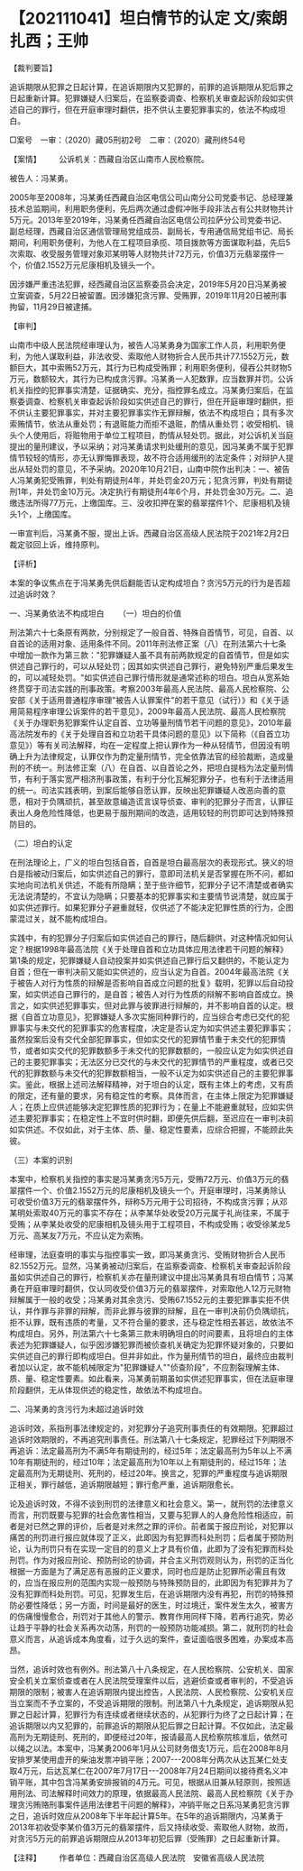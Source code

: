 # 【202111041】坦白情节的认定 文/索朗扎西；王帅

【裁判要旨】

追诉期限从犯罪之日起计算，在追诉期限内又犯罪的，前罪的追诉期限从犯后罪之日起重新计算。犯罪嫌疑人归案后，在监察委调查、检察机关审查起诉阶段如实供述自己的罪行，但在开庭审理时翻供，拒不供认主要犯罪事实的，依法不构成坦白。

□案号　一审：（2020）藏05刑初2号　二审：（2020）藏刑终54号

【案情】 　　公诉机关：西藏自治区山南市人民检察院。

被告人：冯某勇。

2005年至2008年，冯某勇任西藏自治区电信公司山南分公司党委书记、总经理兼技术总监期间，利用职务便利，先后两次通过虚假冲账手段非法占有公共财物共计5万元。2013年至2019年，冯某勇任西藏自治区电信公司拉萨分公司党委书记、副总经理，西藏自治区通信管理局党组成员、副局长，专用通信局党组书记、局长期间，利用职务便利，为他人在工程项目承揽、项目拨款等方面谋取利益，先后5次索取、收受服务管理对象邓某明等人财物共计72万元，价值3万元翡翠摆件一个，价值2.1552万元尼康相机及镜头一个。

因涉嫌严重违法犯罪，经西藏自治区监察委员会决定，2019年5月20日冯某勇被立案调查，5月22日被留置。因涉嫌犯贪污罪、受贿罪，2019年11月20日被刑事拘留，11月29日被逮捕。

【审判】

山南市中级人民法院经审理认为，被告人冯某勇身为国家工作人员，利用职务便利，为他人谋取利益，非法收受、索取他人财物折合人民币共计77.1552万元，数额巨大，其中索贿52万元，其行为已构成受贿罪；利用职务便利，侵吞公共财物5万元，数额较大，其行为已构成贪污罪。冯某勇一人犯数罪，应当数罪并罚。公诉机关指控的犯罪事实清楚，证据确实、充分，指控罪名成立。冯某勇归案后，在监察委调查、检察机关审查起诉阶段如实供述自己的罪行，但在开庭审理时翻供，拒不供认主要犯罪事实，并对主要犯罪事实作无罪辩解，依法不构成坦白；具有多次索贿情节，依法从重处罚；有退赃能力而拒不退赃，酌情从重处罚；收受相机、镜头个人使用后，将赃物用于单位工程项目，酌情从轻处罚。据此，对公诉机关当庭提出的量刑建议，予以采纳；对冯某勇请求判处缓刑的意见，因冯某勇不属于犯罪情节较轻的情形，亦无认罪悔罪表现，故不符合适用缓刑的法定条件；对辩护人提出从轻处罚的意见，不予采纳。2020年10月21日，山南中院作出判决：一、被告人冯某勇犯受贿罪，判处有期徒刑4年，并处罚金20万元；犯贪污罪，判处有期徒刑1年，并处罚金10万元。决定执行有期徒刑4年6个月，并处罚金30万元。二、追缴违法所得77万元，上缴国库。三、没收扣押在案的翡翠摆件1个、尼康相机及镜头1个，上缴国库。

一审宣判后，冯某勇不服，提出上诉。西藏自治区高级人民法院于2021年2月2日裁定驳回上诉，维持原判。

【评析】

本案的争议焦点在于冯某勇先供后翻能否认定构成坦白？贪污5万元的行为是否超过追诉时效？

一、冯某勇依法不构成坦白 　　（一）坦白的价值

刑法第六十七条原有两款，分别规定了一般自首、特殊自首情节，可见，自首、以自首论的适用对象、适用条件不同。2011年刑法修正案（八）在刑法第六十七条中增加一款作为第三款："犯罪嫌疑人虽不具有前两款规定的自首情节，但是如实供述自己罪行的，可以从轻处罚；因其如实供述自己罪行，避免特别严重后果发生的，可以减轻处罚。"如实供述自己罪行情形就是通常述称的坦白。坦白从宽系始终贯穿于司法实践的刑事政策。考察2003年最高人民法院、最高人民检察院、公安部《关于适用普通程序审理"被告人认罪案件"的若干意见（试行）》和《关于适用简易程序审理公诉案件的若干意见》，2009年最高人民法院、最高人民检察院《关于办理职务犯罪案件认定自首、立功等量刑情节若干问题的意见》，2010年最高法院发布的《关于处理自首和立功若干具体问题的意见》以下简称（《自首立功意见》）等有关司法解释，均在一定程度上把认罪作为一种从轻情节，但因没有明确上升为法律规定，认罪仅作为酌定量刑情节，完全依靠法官的经验裁断，造成量刑的不统一。刑法修正案（八）在自首、以自首论之外，把坦白提档为法定量刑情节，有利于落实宽严相济刑事政策，有利于分化瓦解犯罪分子，也有利于法律适用的统一。司法实践表明，到案后能够自愿认罪，反映出犯罪嫌疑人改恶向善的意愿，相对于负隅顽抗，甚至故意编造谎言误导侦查、审判的犯罪分子而言，认罪征表出人身危险性降低，也更易于服刑期间的改造，适用较轻的刑罚即可达到特殊预防目的。

（二）坦白的认定

在刑法理论上，广义的坦白包括自首，自首是坦白最高层次的表现形式。狭义的坦白是指被动归案后，如实供述自己的罪行，意即司法机关是否掌握在所不问，都如实地向司法机关供述，不能有所隐瞒；至于些许细节，犯罪分子记不清楚或者确实无法说清楚的，不宜认为隐瞒；只要基本的犯罪事实和主要情节说清楚，就应属于如实供述罪行。如果犯罪分子避重就轻，仅供述了不能决定犯罪性质的行为，企图蒙混过关，就不能构成坦白。

实践中，有的犯罪分子归案后如实供述自己的罪行，随后翻供，对这种情况如何认定？根据1998年最高法院《关于处理自首和立功具体应用法律若干问题的解释》第1条的规定，犯罪嫌疑人自动投案并如实供述自己罪行后又翻供的，不能认定为自首；但在一审判决前又能如实供述的，应当认定为自首。2004年最高法院《关于被告人对行为性质的辩解是否影响自首成立问题的批复》载明，犯罪以后自动投案，如实供述自己罪行的，是自首；被告人对行为性质的辩解不影响自首成立。换言之，如实供述犯罪事实，但对此罪与彼罪进行辩解的，并不影响自首的认定。根据《自首立功意见》，犯罪嫌疑人多次实施同种罪行的，应当综合考虑已交代的犯罪事实与未交代的犯罪事实的危害程度，决定是否认定为如实供述主要犯罪事实；虽然投案后没有交代全部犯罪事实，但如实交代的犯罪情节重于未交代的犯罪情节，或者如实交代的犯罪数额多于未交代的犯罪数额的，一般应认定为如实供述自己的主要犯罪事实；无法区分已交代的与未交代的犯罪情节的严重程度，或者已交代的犯罪数额与未交代的犯罪数额相当，一般不认定为如实供述自己的主要犯罪事实。鉴此，根据上述司法解释精神，对于坦白的认定，既有主体上的考虑，又有质的限定，还有量的要求，另有稳定性的考察。具体而言，在主体上限定为犯罪嫌疑人；在质上应供述能够决定犯罪性质的犯罪行为；在量上不能避重就轻，应如实供述主要犯罪事实；在稳定性上不宜时供时翻，即便先供后翻，至迟应在一审判决前如实供述。不仅如此，对于主体、质、量、稳定性要素，应综合把握，不能顾此失彼。

（三）本案的识别

本案中，检察机关指控的事实是冯某勇贪污5万元，受贿72万元、价值3万元的翡翠摆件一个、价值2.1552万元的尼康相机及镜头一个。开庭审理时，冯某勇除认可收受价值3万元的翡翠摆件外，辩称5万元用于公司招待，不构成贪污罪；从邓某明处索取40万元的事实不存在；从李某华处收受20万元属于礼尚往来，不属于受贿；从李某处收受的尼康相机及镜头用于工程项目，不构成受贿；收受徐某龙5万元、高某友7万元，不应认定为索贿。

经审理，法庭查明的事实与指控事实一致，即冯某勇贪污、受贿财物折合人民币82.1552万元。显然，冯某勇被动归案后，在监察委调查、检察机关审查起诉阶段虽如实供述自己的罪行，检察机关亦在量刑建议中提出冯某勇具有坦白情节；冯某勇在开庭审理时翻供，仅认同收受价值3万元的翡翠摆件，对索取他人12万元财物辩解属于一般的收受；冯某勇对其余贪污、受贿67.1552元的主要犯罪事实拒不供认，并作罪与非罪的辩解，而非此罪与彼罪的辩解，且在一审判决前仍负隅顽抗，拒不认罪，既有违质的考量，又不符合量的要求，还与稳定性相去甚远，故依法不构成坦白。另外，刑法第六十七条第三款未明确坦白的时间要素，且将坦白的主体表述为犯罪嫌疑人，似乎因涉嫌犯罪而被侦查机关确定为犯罪怀疑对象的，只要如实供述自己的罪行即构成坦白。但并非如此，作为量刑情节的坦白，最终应由裁判者加以认定，故不能机械限定为"犯罪嫌疑人""侦查阶段"，不应割裂理解主体、质、量、稳定性要素。如此看来，冯某勇前期虽如实供述犯罪事实，但在法庭审理阶段翻供，无从体现供述的稳定性，故依法不构成坦白。

二、冯某勇的贪污行为未超过追诉时效

追诉时效，系指刑事法律规定的，对犯罪分子追究刑事责任的有效期限。犯罪超过追诉时效期限的，不再追究刑事责任。刑法第八十七条规定，犯罪经过下列期限不再追诉：法定最高刑为不满5年有期徒刑的，经过5年；法定最高刑为5年以上不满10年有期徒刑的，经过10年；法定最高刑为10年以上有期徒刑的，经过15年；法定最高刑为无期徒刑、死刑的，经过20年。换言之，犯罪的严重程度与追诉期限正相关，罪行越低，追诉期限越短；罪行愈严重，追诉期限愈长。

论及追诉时效，不得不谈到刑罚的法律意义和社会意义。第一，就刑罚的法律意义而言，刑罚既要与犯罪的社会危害性相当，又要与犯罪人的人身危险性相适应，前者是对已然之罪的评价，后者是对未然之罪的评价。前者属于报应刑论，对犯罪以痛苦的刑罚进行报应就体现了正义，此即因为有犯罪而科处刑罚；后者属于预防刑论，认为刑罚只有在实现一定目的的意义上才具有价值，此即为了没有犯罪而科处刑罚。作为对报应刑论、预防刑论的协调，并合主义刑罚观则认为，刑罚的正当化根据一方面是为了满足恶有恶报的正义要求，同时也应是防止犯罪所必需且有效的，应当在报应刑的范围内实现一般预防与特殊预防目的，此即因为有犯罪并为了没有犯罪而科处刑罚。可见，犯罪发生后，在追诉期限内没有再犯，刑罚的特殊预防必要性降低；另一方面，时间是最好的医生，时过境迁，案件发生太久，被害方的伤痛慢慢愈合，刑罚对于其他人的警示、教育作用同样下降，若再行追究，势必让趋于平静的社会关系再次动荡，刑罚的一般预防功能减损。第二，就刑罚的社会意义而言，从追诉成本角度看，过于久远的案件，查证面临很多困难，办案成本高昂。

当然，追诉时效也有例外。刑法第八十八条规定，在人民检察院、公安机关、国家安全机关立案侦查或者在人民法院受理案件以后，逃避侦查或者审判的，不受追诉期限的限制；被害人在追诉期限内提出控告，人民法院、人民检察院、公安机关应当立案而不予立案的，不受追诉期限的限制。刑法第八十九条规定，追诉期限从犯罪之日起计算，犯罪行为有连续或者继续状态的，从犯罪行为终了之日起计算；在追诉期限以内又犯罪的，前罪追诉的期限从犯后罪之日起计算。不仅如此，法定最高刑为无期徒刑、死刑的，即便经过20年，报请最高人民检察院核准后，依然可以绳之以法。本案中，冯某勇2006年1月从公司财务借支1万元，后在2008年8月安排罗某使用虚开的柴油发票冲销平账；2007---2008年分两次从达瓦某仁处支取4万元，后达瓦某仁在2007年7月17日---2008年7月24日期间以接待费名义冲销平账，其中包含冯某勇安排报销的4万元。可见，根据从旧兼从轻原则，按照适用刑法、司法解释时间效力的原理，依据最高人民法院、最高人民检察院《关于办理贪污贿赂刑事案件适用法律若干问题的解释》，冲销平账之日系冯某勇犯贪污罪之日，追诉时效应从2008年下半年起计算5年。在5年的追诉期限内，冯某勇于2013年初收受李某价值3万元的翡翠摆件，后又持续收受、索取他人财物，故而，对贪污5万元的前罪追诉期限应从2013年初犯后罪（受贿罪）之日起重新计算。

【注释】 　　作者单位：西藏自治区高级人民法院　安徽省高级人民法院